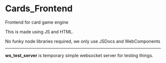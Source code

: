 # Cards_Frontend

Frontend for card game engine

This is made using JS and HTML.

No funky node libraries required, we only use JSDocs and WebComponents

---

**ws_test_server** is temporary simple websocket server for testing things.
